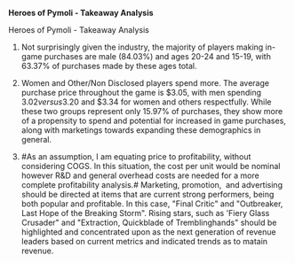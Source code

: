 
**Heroes of Pymoli - Takeaway Analysis**

Heroes of Pymoli - Takeaway Analysis

1) Not surprisingly given the industry, the majority of players making in-game purchases are male (84.03%) and ages 20-24 and 15-19, with  63.37% of purchases made by these ages total. 

2) Women and Other/Non Disclosed players spend more. The average purchase price throughout the game is $3.05, with men spending $3.02 versus $3.20 and $3.34 for women and others respectfully. While these two groups represent only 15.97% of purchases, they show more of a propensity to spend and potential for increased in game purchases, along with marketings towards expanding these demographics in general.

3) #As an assumption, I am equating price to profitability, without considering COGS. In this situation, the cost per unit would be nominal however R&D and general overhead costs are needed for a more complete profitability analysis.# Marketing, promotion,  and advertising should be directed at items that are current strong performers, being both popular and profitable. In this case, "Final Critic" and "Outbreaker, Last Hope of the Breaking Storm". Rising stars, such as 'Fiery Glass Crusader" and "Extraction, Quickblade of Tremblinghands" should be highlighted and concentrated upon as the next generation of revenue leaders based on current metrics and indicated trends as to matain revenue. 
